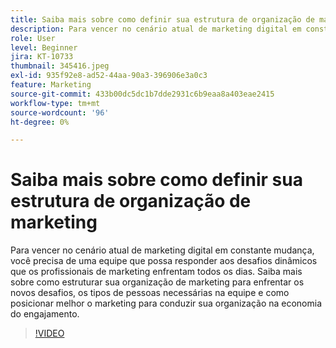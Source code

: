 ```yaml
---
title: Saiba mais sobre como definir sua estrutura de organização de marketing
description: Para vencer no cenário atual de marketing digital em constante mudança, você precisa de uma equipe que possa responder aos desafios dinâmicos que os profissionais de marketing enfrentam todos os dias.
role: User
level: Beginner
jira: KT-10733
thumbnail: 345416.jpeg
exl-id: 935f92e8-ad52-44aa-90a3-396906e3a0c3
feature: Marketing
source-git-commit: 433b00dc5dc1b7dde2931c6b9eaa8a403eae2415
workflow-type: tm+mt
source-wordcount: '96'
ht-degree: 0%

---
```


# Saiba mais sobre como definir sua estrutura de organização de marketing

Para vencer no cenário atual de marketing digital em constante mudança, você precisa de uma equipe que possa responder aos desafios dinâmicos que os profissionais de marketing enfrentam todos os dias. Saiba mais sobre como estruturar sua organização de marketing para enfrentar os novos desafios, os tipos de pessoas necessárias na equipe e como posicionar melhor o marketing para conduzir sua organização na economia do engajamento.

>[!VIDEO](https://video.tv.adobe.com/v/345416/?quality=12&learn=on)
